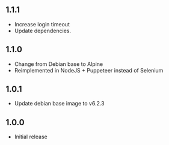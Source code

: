 <!-- https://developers.home-assistant.io/docs/add-ons/presentation#keeping-a-changelog -->

## 1.1.1
 - Increase login timeout
 - Update dependencies.

## 1.1.0

- Change from Debian base to Alpine
- Reimplemented in NodeJS + Puppeteer instead of Selenium

## 1.0.1

- Update debian base image to v6.2.3

## 1.0.0

- Initial release
